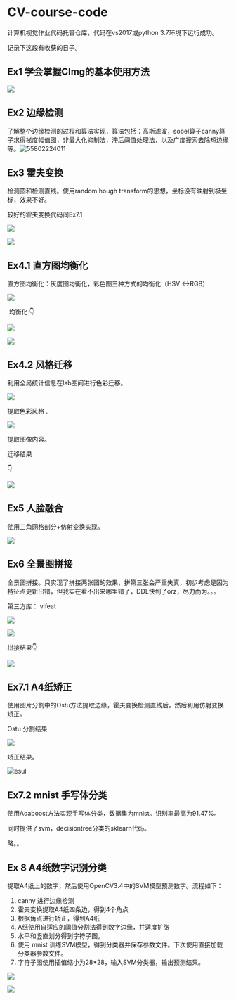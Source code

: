 # CV-course-code
计算机视觉作业代码托管仓库，代码在vs2017或python 3.7环境下运行成功。

记录下这段有收获的日子。

## Ex1 学会掌握CImg的基本使用方法

![](Ex1-使用CImg绘制图形\2.bmp)



## Ex2 边缘检测

了解整个边缘检测的过程和算法实现，算法包括：高斯滤波，sobel算子canny算子求得梯度幅值图，非最大化抑制法，滞后阈值处理法，以及广度搜索去除短边缘等。![55802224011](Ex2-实现简单的边缘检测器\lena.png)



## Ex3  霍夫变换

检测圆和检测直线。使用random hough transform的思想，坐标没有映射到极坐标，效果不好。

较好的霍夫变换代码间Ex7.1

![](Ex3-霍夫变换检测直线和圆\line.png)

![](Ex3-霍夫变换检测直线和圆\circle.png)



## Ex4.1 直方图均衡化

直方图均衡化：灰度图均衡化，彩色图三种方式的均衡化（HSV <->RGB）

![](Ex4-实现直方图均衡化以及颜色转换\equalize2.bmp)

​                                                                      均衡化 👇

![](D:\大三上\计算机视觉\CV-course-code\Ex4-实现直方图均衡化以及颜色转换\1_OneChannels_equalize_equalize2.bmp)

![](Ex4-实现直方图均衡化以及颜色转换\2_Threechannels_equalize_equalize2.bmp)



## Ex4.2 风格迁移

 利用全局统计信息在lab空间进行色彩迁移。

![](Ex4-实现直方图均衡化以及颜色转换\5-target.bmp)

提取色彩风格 .

![](Ex4-实现直方图均衡化以及颜色转换\5-source.bmp)

提取图像内容。

迁移结果

👇

![](Ex4-实现直方图均衡化以及颜色转换\0_colorTransfer_5-source.bmp)



## Ex5 人脸融合

使用三角网格剖分+仿射变换实现。

![](Ex5-人脸融合过渡\resultGIF.gif)



## Ex6 全景图拼接 

全景图拼接。只实现了拼接两张图的效果，拼第三张会严重失真，初步考虑是因为特征点更新出错，但我实在看不出来哪里错了，DDL快到了orz，尽力而为。。。

第三方库： vlfeat 

![](Ex6-全景图拼接\11.bmp)

![](Ex6-全景图拼接\22.bmp)

拼接结果👇

![](Ex6-全景图拼接\1.jpg)



## Ex7.1 A4纸矫正

使用图片分割中的Ostu方法提取边缘，霍夫变换检测直线后，然后利用仿射变换矫正。

Ostu 分割结果

![](Ex7.1-A4纸矫正\a4.png)



矫正结果。

![esul](Ex7.1-A4纸矫正\result.png)

## Ex7.2  mnist 手写体分类

使用Adaboost方法实现手写体分类，数据集为mnist。识别率最高为91.47%。

同时提供了svm，decisiontree分类的sklearn代码。

略。。

## Ex 8  A4纸数字识别分类

 提取A4纸上的数字，然后使用OpenCV3.4中的SVM模型预测数字。流程如下：

1. canny 进行边缘检测
2. 霍夫变换提取A4纸四条边，得到4个角点
3. 根据角点进行矫正，得到A4纸
4. A纸使用自适应的阈值分割法得到数字边缘，并适度扩张
5. 水平和竖直划分得到字符子图。
6. 使用 mnist 训练SVM模型，得到分类器并保存参数文件。下次使用直接加载分类器参数文件。
7. 字符子图使用插值缩小为28*28，输入SVM分类器，输出预测结果。

![](Ex8-识别A4纸数字\Inked15331052_LI.jpg)

![](Ex8-识别A4纸数字\Snipaste_2019-05-17_00-19-15.png)





